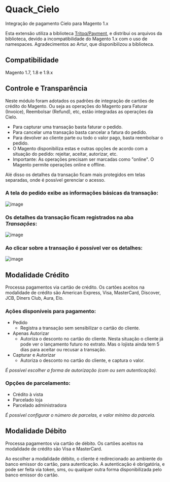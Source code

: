 # Quack_Cielo
Integração de pagamento Cielo para Magento 1.x

Esta extensão utiliza a biblioteca [Tritoq/Payment](https://github.com/nezkal/Cielo), e distribui os arquivos da biblioteca, devido a incompatibilidade do Magento 1.x com o uso de namespaces. Agradecimentos ao Artur, que disponibilizou a biblioteca.


## Compatibilidade
Magento 1.7, 1.8 e 1.9.x


## Controle e Transparência
Neste módulo foram adotados os padrões de integração de cartões de crédito do Magento. Ou seja as operações do Magento para Faturar (Invoice), Reembolsar (Refund), etc, estão integradas as operações da Cielo.

* Para capturar uma transação basta faturar o pedido.
* Para cancelar uma transação basta cancelar a fatura do pedido.
* Para devolver ao cliente parte ou todo o valor pago, basta reembolsar o pedido.
* O Magento disponibiliza estas e outras opções de acordo com a situação do pedido: rejeitar, aceitar, autorizar, etc.
* Importante: As operações precisam ser marcadas como "online". O Magento permite operações online e offline.

Alé disso os detalhes da transação ficam mais protegidos em telas separadas, onde é possível gerenciar o acesso.

### A tela do pedido exibe as informações básicas da transação:
![image](https://cloud.githubusercontent.com/assets/13813964/21666264/ba7a6fa0-d2d7-11e6-8c19-209fa98806d8.png)

### Os detalhes da transação ficam registrados na aba _Transações_:
![image](https://cloud.githubusercontent.com/assets/13813964/21666169/3967a6ee-d2d7-11e6-8062-d21a006241aa.png)

### Ao clicar sobre a transação é possível ver os detalhes:
![image](https://cloud.githubusercontent.com/assets/13813964/21666567/9f3b8d9e-d2d9-11e6-8ea5-743528386b62.png)

## Modalidade Crédito
Processa pagamentos via cartão de crédito.
Os cartões aceitos na modalidade de crédito são American Express, Visa, MasterCard, Discover, JCB, Diners Club, Aura, Elo.

### Ações disponíveis para pagamento:
* Pedido
  * Registra a transação sem sensibilizar o cartão do cliente.
* Apenas Autorizar
  * Autoriza o desconto no cartão do cliente. Nesta situação o cliente já pode ver o lançamento futuro no extrato. Mas o lojista ainda tem 5 dias para aceitar ou recusar a transação.
* Capturar e Autorizar
  * Autoriza o desconto no cartão do cliente, e captura o valor.

_É possível escolher a forma de autorização (com ou sem autenticação)._

### Opções de parcelamento:
* Crédito à vista
* Parcelado loja
* Parcelado administradora

_É possível configurar o número de parcelas, e valor mínimo da parcela._

## Modalidade Débito
Processa pagamentos via cartão de débito.
Os cartões aceitos na modalidade de crédito são Visa e MasterCard.

Ao escolher a modalidade débito, o cliente é redirecionado ao ambiente do banco emissor do cartão, para autenticação. A autenticação é obrigatória, e pode ser feita via token, sms, ou qualquer outra forma disponibilizada pelo banco emissor do cartão.
